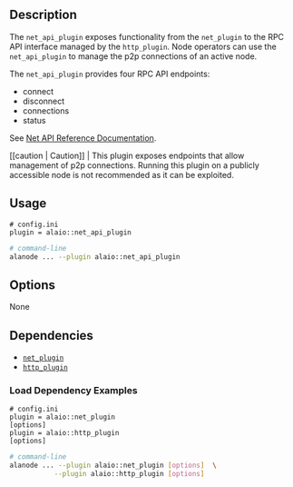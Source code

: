 ## Description

The `net_api_plugin` exposes functionality from the `net_plugin` to the RPC API interface managed by the `http_plugin`. Node operators can use the `net_api_plugin` to manage the p2p connections of an active node.

The `net_api_plugin` provides four RPC API endpoints:

- connect
- disconnect
- connections
- status

See [Net API Reference Documentation](https://docs.alanetwork.com/alanode-plugins/latest/net.api/).

[[caution | Caution]]
| This plugin exposes endpoints that allow management of p2p connections. Running this plugin on a publicly accessible node is not recommended as it can be exploited.

## Usage

```console
# config.ini
plugin = alaio::net_api_plugin
```

```sh
# command-line
alanode ... --plugin alaio::net_api_plugin
```

## Options

None

## Dependencies

- [`net_plugin`](../net_plugin/index.md)
- [`http_plugin`](../http_plugin/index.md)

### Load Dependency Examples

```console
# config.ini
plugin = alaio::net_plugin
[options]
plugin = alaio::http_plugin
[options]
```

```sh
# command-line
alanode ... --plugin alaio::net_plugin [options]  \
           --plugin alaio::http_plugin [options]
```
